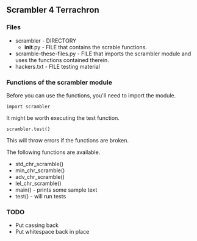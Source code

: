  
## Scrambler 4 Terrachron ##

### Files ###

- scrambler - DIRECTORY
    * __init__.py - FILE that contains the scrable functions.
- scramble-these-files.py - FILE that imports the scrambler module
  and uses the functions contained therein.
- hackers.txt - FILE testing material

### Functions of the scrambler module ###

Before you can use the functions, you'll need to import the module.

    import scrambler

It might be worth executing the test function.

    scrambler.test()

This will throw errors if the functions are broken.

The following functions are available.

- std_chr_scramble() 
- min_chr_scramble() 
- adv_chr_scramble() 
- lel_chr_scramble()
- main() - prints some sample text
- test() - will run tests

### TODO ####

- Put cassing back
- Put whitespace back in place
